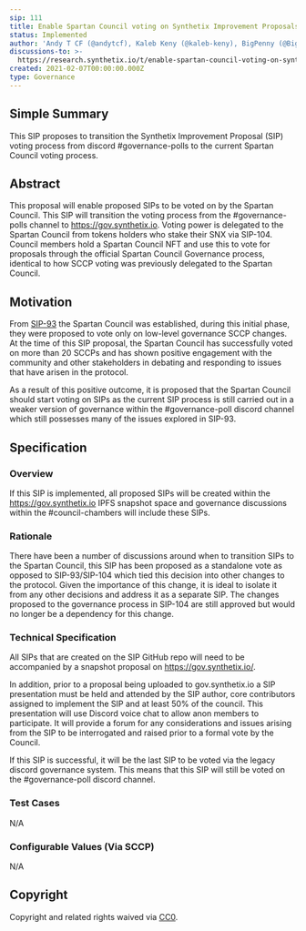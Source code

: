 ```yaml
---
sip: 111
title: Enable Spartan Council voting on Synthetix Improvement Proposals (SIPs)
status: Implemented
author: 'Andy T CF (@andytcf), Kaleb Keny (@kaleb-keny), BigPenny (@BigPenny)'
discussions-to: >-
  https://research.synthetix.io/t/enable-spartan-council-voting-on-synthetix-improvement-proposals-sips/296
created: 2021-02-07T00:00:00.000Z
type: Governance
---
```


<!--You can leave these HTML comments in your merged SIP and delete the visible duplicate text guides, they will not appear and may be helpful to refer to if you edit it again. This is the suggested template for new SIPs. Note that a SIP number will be assigned by an editor. When opening a pull request to submit your SIP, please use an abbreviated title in the filename, `sip-draft_title_abbrev.md`. The title should be 44 characters or less.-->

## Simple Summary

<!--"If you can't explain it simply, you don't understand it well enough." Simply describe the outcome the proposed changes intend to achieve. This should be non-technical and accessible to a casual community member.-->

This SIP proposes to transition the Synthetix Improvement Proposal (SIP) voting process from discord #governance-polls to the current Spartan Council voting process.

## Abstract

<!--A short (~200 word) description of the proposed change, the abstract should clearly describe the proposed change. This is what *will* be done if the SIP is implemented, not *why* it should be done or *how* it will be done. If the SIP proposes deploying a new contract, write, "we propose to deploy a new contract that will do x".-->

This proposal will enable proposed SIPs to be voted on by the Spartan Council. This SIP will transition the voting process from the #governance-polls channel to https://gov.synthetix.io. Voting power is delegated to the Spartan Council from tokens holders who stake their SNX via SIP-104. Council members hold a Spartan Council NFT and use this to vote for proposals through the official Spartan Council Governance process, identical to how SCCP voting was previously delegated to the Spartan Council.

## Motivation

<!--This is the problem statement. This is the *why* of the SIP. It should clearly explain *why* the current state of the protocol is inadequate.  It is critical that you explain *why* the change is needed, if the SIP proposes changing how something is calculated, you must address *why* the current calculation is inaccurate or wrong. This is not the place to describe how the SIP will address the issue!-->

From [SIP-93](./sip-93.md) the Spartan Council was established, during this initial phase, they were proposed to vote only on low-level governance SCCP changes. At the time of this SIP proposal, the Spartan Council has successfully voted on more than 20 SCCPs and has shown positive engagement with the community and other stakeholders in debating and responding to issues that have arisen in the protocol.

As a result of this positive outcome, it is proposed that the Spartan Council should start voting on SIPs as the current SIP process is still carried out in a weaker version of governance within the #governance-poll discord channel which still possesses many of the issues explored in SIP-93.

## Specification

<!--The specification should describe the syntax and semantics of any new feature, there are five sections
1. Overview
2. Rationale
3. Technical Specification
4. Test Cases
5. Configurable Values
-->

### Overview

<!--This is a high level overview of *how* the SIP will solve the problem. The overview should clearly describe how the new feature will be implemented.-->

If this SIP is implemented, all proposed SIPs will be created within the https://gov.synthetix.io IPFS snapshot space and governance discussions within the #council-chambers will include these SIPs.

### Rationale

<!--This is where you explain the reasoning behind how you propose to solve the problem. Why did you propose to implement the change in this way, what were the considerations and trade-offs. The rationale fleshes out what motivated the design and why particular design decisions were made. It should describe alternate designs that were considered and related work. The rationale may also provide evidence of consensus within the community, and should discuss important objections or concerns raised during discussion.-->

There have been a number of discussions around when to transition SIPs to the Spartan Council, this SIP has been proposed as a standalone vote as opposed to SIP-93/SIP-104 which tied this decision into other changes to the protocol. Given the importance of this change, it is ideal to isolate it from any other decisions and address it as a separate SIP. The changes proposed to the governance process in SIP-104 are still approved but would no longer be a dependency for this change.

### Technical Specification

<!--The technical specification should outline the public API of the changes proposed. That is, changes to any of the interfaces Synthetix currently exposes or the creations of new ones.-->

All SIPs that are created on the SIP GitHub repo will need to be accompanied by a snapshot proposal on https://gov.synthetix.io/.

In addition, prior to a proposal being uploaded to gov.synthetix.io a SIP presentation must be held and attended by the SIP author, core contributors assigned to implement the SIP and at least 50% of the council. This presentation will use Discord voice chat to allow anon members to participate. It will provide a forum for any considerations and issues arising from the SIP to be interrogated and raised prior to a formal vote by the Council.

If this SIP is successful, it will be the last SIP to be voted via the legacy discord governance system. This means that this SIP will still be voted on the #governance-poll discord channel.

### Test Cases

<!--Test cases for an implementation are mandatory for SIPs but can be included with the implementation..-->

N/A

### Configurable Values (Via SCCP)

<!--Please list all values configurable via SCCP under this implementation.-->

N/A

## Copyright

Copyright and related rights waived via [CC0](https://creativecommons.org/publicdomain/zero/1.0/).
